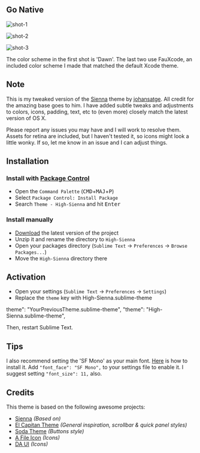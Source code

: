 ## Go Native

![shot-1](screenshot-01.png "Shot 1")

![shot-2](screenshot-02.png "Shot 2")

![shot-3](screenshot-03.png "Shot 3")

The color scheme in the first shot is 'Dawn'.  The last two use FauXcode, an included color scheme I made that matched the default Xcode theme.

## Note

This is my tweaked version of the [Sienna](https://github.com/johansatge/sienna) theme by [johansatge](https://github.com/johansatge).  All credit for the amazing base goes to him. I have added subtle tweaks and adjustments to colors, icons, padding, text, etc to (even more) closely match the latest version of OS X. 

Please report any issues you may have and I will work to resolve them.  Assets for retina are included, but I haven't tested it, so icons might look a little wonky. If so, let me know in an issue and I can adjust things.


## Installation

### Install with [Package Control](https://packagecontrol.io/)

* Open the `Command Palette` (<kbd>CMD</kbd>+<kbd>MAJ</kbd>+<kbd>P</kbd>)
* Select `Package Control: Install Package`
* Search `Theme - High-Sienna` and hit <kbd>Enter</kbd>

### Install manually

* [Download](https://github.com/johansatge/sienna/archive/master.zip) the latest version of the project
* Unzip it and rename the directory to `High-Sienna`
* Open your packages directory (`Sublime Text` → `Preferences` → `Browse Packages...`)
* Move the `High-Sienna` directory there

## Activation

* Open your settings (`Sublime Text` → `Preferences` → `Settings`)
* Replace the `theme` key with High-Sienna.sublime-theme

theme": "YourPreviousTheme.sublime-theme", 
"theme": "High-Sienna.sublime-theme",


Then, restart Sublime Text.

## Tips

I also recommend setting the 'SF Mono' as your main font. [Here](http://osxdaily.com/2018/01/07/use-sf-mono-font-mac/) is how to install it.  Add `"font_face": "SF Mono",` to your settings file to enable it.  I suggest setting  `"font_size": 11,` also.

## Credits

This theme is based on the following awesome projects:

* [Sienna](https://github.com/johansatge/sienna) _(Based on)_
* [El Capitan Theme](https://github.com/iccir/El-Capitan-Theme) _(General inspiration, scrollbar & quick panel styles)_
* [Soda Theme](https://github.com/buymeasoda/soda-theme) _(Buttons style)_
* [A File Icon](https://github.com/ihodev/a-file-icon) _(Icons)_
* [DA UI](https://github.com/ihodev/sublime-da-ui) _(Icons)_

